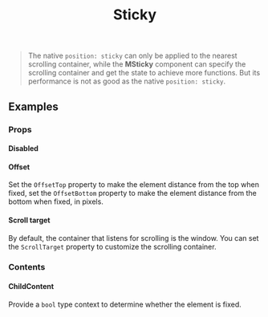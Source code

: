 ﻿---
title: Sticky
desc: Make elements stick of the viewport when scrolling. 
release: v1.8.0
---

> The native `position: sticky` can only be applied to the nearest scrolling container, while the **MSticky** component can specify the scrolling container and get the state to achieve more functions. But its performance is not as good as the native `position: sticky`.

## Examples

### Props

#### Disabled

<masa-example file="Examples.components.sticky.Disabled"></masa-example>

#### Offset

Set the `OffsetTop` property to make the element distance from the top when fixed, set the `OffsetBottom` property to make the element distance from the bottom when fixed, in pixels.

<masa-example file="Examples.components.sticky.Offset"></masa-example>

#### Scroll target

By default, the container that listens for scrolling is the window. You can set the `ScrollTarget` property to customize the scrolling container.

<masa-example file="Examples.components.sticky.ScrollTarget"></masa-example>

### Contents

#### ChildContent

Provide a `bool` type context to determine whether the element is fixed.

<masa-example file="Examples.components.sticky.ChildContent"></masa-example>

